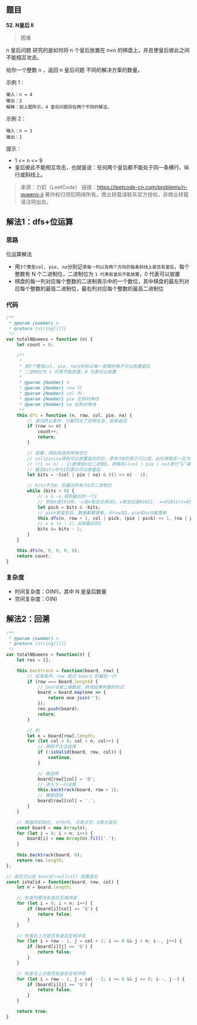 ## 题目
**52. N皇后 II**
>困难

n 皇后问题 研究的是如何将 n 个皇后放置在 n×n 的棋盘上，并且使皇后彼此之间不能相互攻击。

给你一个整数 n ，返回 n 皇后问题 不同的解决方案的数量。

示例 1：
```
输入：n = 4
输出：2
解释：如上图所示，4 皇后问题存在两个不同的解法。
```
示例 2：
```
输入：n = 1
输出：1
```

提示：
* 1 <= n <= 9
* 皇后彼此不能相互攻击，也就是说：任何两个皇后都不能处于同一条横行、纵行或斜线上。

>来源：力扣（LeetCode）
链接：https://leetcode-cn.com/problems/n-queens-ii
著作权归领扣网络所有。商业转载请联系官方授权，非商业转载请注明出处。

## 解法1：dfs+位运算
### 思路
位运算解法
* 用`3个整型col, pie, na`分别记`录每一列以及两个方向的每条斜线上是否有皇后`，每个整数有 N 个二进制位，二进制位为 `1 代表有皇后不能放置`，0 代表可以放置
* 棋盘的每一列对应每个整数的二进制表示中的一个数位，其中棋盘的最左列对应每个整数的最低二进制位，最右列对应每个整数的最高二进制位

### 代码
```js
/**
 * @param {number} n
 * @return {string[][]}
 */
var totalNQueens = function (n) {
    let count = 0;

    /**
     * 
     * 用3个整型col, pie, na分别标记每一层哪些格子可以放置皇后
     * 二进制位为 1 代表不能放置，0 代表可以放置
     * 
     * @param {Number} n 
     * @param {Number} row 行
     * @param {Number} col 列
     * @param {Number} pie 左斜对角线
     * @param {Number} na 右斜对角线
     */
    this.dfs = function (n, row, col, pie, na) {
        // 递归终止条件，行都扫光了说明合法，直接返回
        if (row >= n) { 
            count++; 
            return; 
        }

        // 结果：得到有效的所有空位
        // col|pie|na得到可以放置皇后的位，原本为0的表示可以放，此时再取反～后为1的表示可以放，"此时前面的高位为0取反后是1，需要清除掉，所以执行&((1 << n) - 1)"
        // ((1 << n) - 1)是得到n位二进制1，把再和~(col | pie | na)进行“&”操作 可以把~(col | pie | na)前面的无效的二进制1消掉变成0
        // 最后bits中为1的表示可以放皇后
        let bits = ~(col | pie | na) & ((1 << n) - 1);

        // bits不为0，则遍历所有为1的二进制位
        while (bits > 0) {
            // x & -x,得到最后的一个1
            // 例如x是10100，-x是x取反后再加1，x取反后是01011，-x=01011+1=01100，所以x&-x=10100&01100=00100，即得到x的最后一个1，即此位置可以放皇后
            let pick = bits & -bits;
            // pick放皇后后，数据都要更新，行row加1，pie和na也都更新
            this.dfs(n, row + 1, col | pick, (pie | pick) << 1, (na | pick) >> 1);
            // x & (x - 1),去掉最后的1
            bits &= bits - 1; 
        }
    }

    this.dfs(n, 0, 0, 0, 0);
    return count;
}
```
### 复杂度
 * 时间复杂度：O(N!)，其中 N 是皇后数量
 * 空间复杂度：O(N)

## 解法2：回溯
```js
/**
 * @param {number} n
 * @return {string[][]}
 */
var totalNQueens = function(n) {
    let res = [];

    this.backtrack = function(board, row) {
        // 结束条件，row 超过 board 的最后一行
        if (row === board.length) {
            // board是二维数组，转成结果所要的形式
            board = board.map(one => {
                return one.join('');
            });
            res.push(board);
            return;
        }

        // 列
        let n = board[row].length;
        for (let col = 0; col < n; col++) {
            // 排除不合法选择
            if (!isValid(board, row, col)) {
                continue;
            }

            // 做选择
            board[row][col] = 'Q';
            // 进入下一行决策
            this.backtrack(board, row + 1);
            // 撤销选择
            board[row][col] = '.';
        }
    }

    // 棋盘的初始化, n行n列, 点表示空，Q表示皇后
    const board = new Array(n);
    for (let i = 0; i < n; i++) {     
        board[i] = new Array(n).fill('.');
    }
    
    this.backtrack(board, 0);
    return res.length;
};

// 是否可以在 board[row][col] 放置皇后
const isValid = function(board, row, col) {
    let n = board.length;

    // 检查列是否有皇后互相冲突
    for (let i = 0; i < n; i++) {
        if (board[i][col] == 'Q') {
            return false;
        }
    }

    // 检查右上方是否有皇后互相冲突
    for (let i = row - 1, j = col + 1; i >= 0 && j < n; i--, j++) {
        if (board[i][j] == 'Q') {
            return false;
        }
    }

    // 检查左上方是否有皇后互相冲突
    for (let i = row - 1, j = col - 1; i >= 0 && j >= 0; i--, j--) {
        if (board[i][j] == 'Q') {
            return false;
        }
    }

    return true;
}
```
